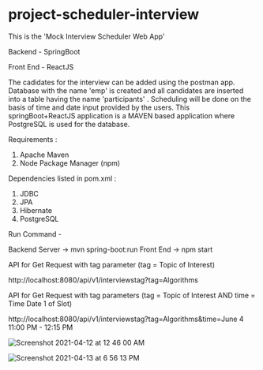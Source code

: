 # project-scheduler-interview
This is the 'Mock Interview Scheduler Web App'

Backend - SpringBoot

Front End - ReactJS

The cadidates for the interview can be added using the postman app. Database with the name 'emp' is created and all candidates are inserted into a table having the name 'participants' . Scheduling will be done on the basis of time and date input provided by the users. This springBoot+ReactJS application is a MAVEN based application where PostgreSQL is used for the database. 

Requirements : 
1. Apache Maven
2. Node Package Manager (npm) 

Dependencies listed in pom.xml : 
1. JDBC
2. JPA 
3. Hibernate
4. PostgreSQL

Run Command - 

Backend Server -> mvn spring-boot:run
Front End -> npm start

API for Get Request with tag parameter (tag = Topic of Interest)

http://localhost:8080/api/v1/interviewstag?tag=Algorithms

API for Get Request with tag parameters (tag = Topic of Interest AND time = Time Date 1 of Slot)

http://localhost:8080/api/v1/interviewstag?tag=Algorithms&time=June 4 11:00 PM - 12:15 PM

![Screenshot 2021-04-12 at 12 46 00 AM](https://user-images.githubusercontent.com/42651751/114591175-3d7ce980-9ca7-11eb-94cf-5745b14548f4.png)

![Screenshot 2021-04-13 at 6 56 13 PM](https://user-images.githubusercontent.com/42651751/114591252-55546d80-9ca7-11eb-8c77-21a8dc7ebdb0.png)
